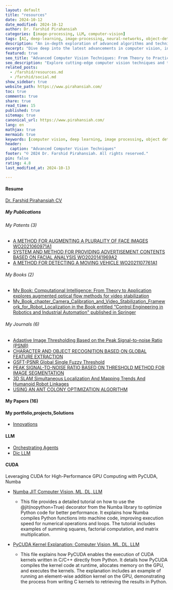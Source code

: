 ```yaml
---
layout: default
title: "resources"
date: 2024-10-12
date_modified: 2024-10-12
author: Dr. Farshid Pirahansiah
categories: [image-processing, LLM, computer-vision]
tags: [AI, deep-learning, image-processing, neural-networks, object-detection]
description: "An in-depth exploration of advanced algorithms and techniques in computer vision, including real-time processing and AI integration."
excerpt: "Dive deep into the latest advancements in computer vision, including deep learning methodologies, real-time image processing, and their applications in modern technology."
featured: true
seo_title: "Advanced Computer Vision Techniques: From Theory to Practice"
seo_description: "Explore cutting-edge computer vision techniques and their applications in modern technology, including deep learning and real-time processing."
related_posts:
  - /farshid/resources.md
  - /farshid/social.md
show_sidebar: true
website_path: https://www.pirahansiah.com/
toc: true
comments: true
share: true
read_time: 15
published: true
sitemap: true
canonical_url: https://www.pirahansiah.com/
lang: en
mathjax: true
mermaid: true
keywords: [computer vision, deep learning, image processing, object detection, neural networks, AI]
header:
  caption: "Advanced Computer Vision Techniques"
footer: "© 2024 Dr. Farshid Pirahansiah. All rights reserved."
pin: false
rating: 4.8
last_modified_at: 2024-10-13

---
```





#### Resume

[Dr. Farshid Pirahansiah CV](/farshid/portfolio/publications/Resume/CV)


##### My Publications

###### My Patents (3)

  - [A METHOD FOR AUGMENTING A PLURALITY OF FACE IMAGES WO2021060971A1](/farshid/portfolio/publications/Resume/Patents/A_METHOD_FOR_AUGMENTING_A_PLURALITY_OF_FACE_IMAGES_WO2021060971A1)
  - [SYSTEM AND METHOD FOR PROVIDING ADVERTISEMENT CONTENTS BASED ON FACIAL ANALYSIS WO2020141969A2](/farshid/portfolio/publications/Resume/Patents/SYSTEM_AND_METHOD_FOR_PROVIDING_ADVERTISEMENT_CONTENTS_BASED_ON_FACIAL_ANALYSIS_WO2020141969A2)
  - [A METHOD FOR DETECTING A MOVING VEHICLE WO2021107761A1](/farshid/portfolio/publications/Resume/Patents/A_METHOD_FOR_DETECTING_A_MOVING_VEHICLE_WO2021107761A1)

###### My Books (2)

  - [My Book: Computational Intelligence: From Theory to Application explores augmented optical flow methods for video stabilization](/farshid/portfolio/publications/Resume/Books/Book_Computational_Intelligence_From_Theory_to_Application_explores_augmented_optical_flow_methods_for_video_stabilization)
  - [My_Book_chapter_Camera_Calibration_and_Video_Stabilization_Framework_for_Robot_Localization  in the Book entitled “Control Engineering in Robotics and Industrial Automation" published in Springer](/farshid/portfolio/publications/Resume/Books/My_Book_chapter_Camera_Calibration_and_Video_Stabilization_Framework_for_Robot_Localization)


###### My Journals (6)

  - [Adaptive Image Thresholding Based on the Peak Signal-to-noise Ratio (PSNR) ](/farshid/portfolio/publications/Resume/Journals/Adaptive_Image_Thresholding_Based_on_the_Peak_Signal-to-noise_Ratio)
  - [CHARACTER AND OBJECT RECOGNITION BASED ON GLOBAL FEATURE EXTRACTION](/farshid/portfolio/publications/Resume/Journals/CHARACTER_AND_OBJECT_RECOGNITION_BASED_ON_GLOBAL_FEATURE_EXTRACTION)
  - [GSFT-PSNR Global Single Fuzzy Threshold](/farshid/portfolio/publications/Resume/Journals/GSFT-PSNR_Global_Single_Fuzzy_Threshold)
  - [PEAK SIGNAL-TO-NOISE RATIO BASED ON THRESHOLD METHOD FOR IMAGE SEGMENTATION](/farshid/portfolio/publications/Resume/Journals/PEAK_SIGNAL-TO-NOISE_RATIO_BASED_ON_THRESHOLD_METHOD_FOR_IMAGE_SEGMENTATION)
  - [3D SLAM Simultaneous Localization And Mapping Trends And Humanoid Robot Linkages](/farshid/portfolio/publications/Resume/Journals/3D_SLAM_Simultaneous_Localization_And_Mapping_Trends_And_Humanoid_Robot_Linkages)
  - [USING AN ANT COLONY OPTIMIZATION ALGORITHM](/farshid/portfolio/publications/Resume/Journals/USING_AN_ANT_COLONY_OPTIMIZATION_ALGORITHM)

#### My Papers (16)



#### My portfolio,projects,Solutions

  - [Innovations](/farshid/portfolio/projects/Solutions)

  

#### LLM
  - [Orchestrating Agents](/farshid/mindmaps/Mind_Map_Orchestrating_Agents)   
  - [Dic LLM](/farshid/mindmaps/Mind_Map_Advanced_LLM_Concepts)   



#### CUDA 

Leveraging CUDA for High-Performance GPU Computing with PyCUDA, Numba

- [Numba JIT Computer Vision, ML, DL, LLM](/farshid/mindmaps/CUDA_numba_jit_tutorial)   
    - This file provides a detailed tutorial on how to use the @jit(nopython=True) decorator from the Numba library to optimize Python code for better performance. It explains how Numba compiles Python functions into machine code, improving execution speed for numerical operations and loops. The tutorial includes examples of summing squares, factorial computation, and matrix multiplication.

- [PyCUDA Kernel Explanation: Computer Vision, ML, DL, LLM](/farshid/mindmaps/CUDA_pycuda_kernel_explanation)   
    - This file explains how PyCUDA enables the execution of CUDA kernels written in C/C++ directly from Python. It details how PyCUDA compiles the kernel code at runtime, allocates memory on the GPU, and executes the kernels. The explanation includes an example of running an element-wise addition kernel on the GPU, demonstrating the process from writing C kernels to retrieving the results in Python.


